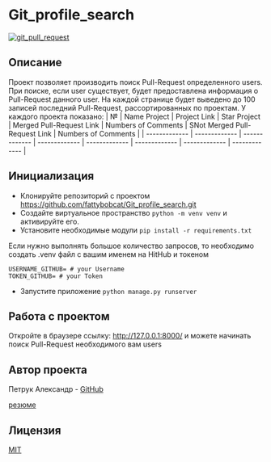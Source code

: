 # Git_profile_search

[![git_pull_request](https://github.com/fattybobcat/Git_profile_search/actions/workflows/main.yml/badge.svg)](https://github.com/fattybobcat/Git_profile_search/actions/workflows/main.yml)


## Описание

Проект позволяет производить поиск Pull-Request определенного users.
При поиске, если user существует, будет предоставлена информация о Pull-Request данного user.
На каждой странице будет выведено до 100 записей последний Pull-Request, рассортированных по проектам.
У каждого проекта показано: 
| №  | Name Project | Project Link | Star Project | Merged Pull-Request Link | Numbers of Сomments  | SNot Merged Pull-Request Link | Numbers of Сomments |
| ------------- | ------------- | ------------- | ------------- | ------------- | ------------- | ------------- |  ------------- |

## Инициализация

* Клонируйте репозиторий с проектом https://github.com/fattybobcat/Git_profile_search.git
* Создайте виртуальное пространство `python -m venv venv` и активируйте его.
* Установите необходимые модули `pip install -r requirements.txt`

Если нужно выполнять большое количество запросов, то необходимо создать .venv файл с вашим именем на HitHub и токеном
```
USERNAME_GITHUB= # your Username
TOKEN_GITHUB= # your Token
```

* Запустите приложение `python manage.py runserver`

## Работа с проектом

Откройте в браузере ссылку: http://127.0.0.1:8000/ и можете начинать поиск Pull-Request необходимого вам users

## Aвтор проекта

Петрук Александр - [GitHub](https://github.com/fattybobcat)

[резюме](https://github.com/fattybobcat/Git_profile_search/blob/main/%D0%9F%D0%B5%D1%82%D1%80%D1%83%D0%BA_%D0%90%D0%BB%D0%B5%D0%BA%D1%81%D0%B0%D0%BD%D0%B4%D1%80_PythonDeveloper.pdf)

## Лицензия

[MIT](https://choosealicense.com/licenses/mit/)